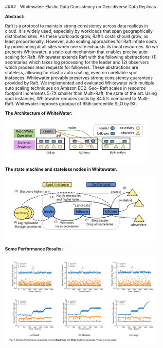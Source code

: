 ####　Whitewater: Elastic Data Consistency on Geo-diverse Data Replicas

 **Abstract:**

Raft is a protocol to maintain strong consistency across data replicas in cloud. It is widely used, especially by workloads that span geographically distributed sites. As these workloads grow, Raft’s costs should grow, as least proportionally. However, auto scaling approaches for Raft inflate costs by provisioning at all sites when one site exhausts its local resources. So we presents Whitewater, a scale-out mechanism that enables precise auto scaling for Raft. Whitewater extends Raft with the following abstractions: (1) secretaries which takes log processing for the leader and (2) observers which process read requests for followers. These abstractions are stateless, allowing for elastic auto scaling, even on unreliable spot instances. Whitewater provably preserves strong consistency guarantees provided by Raft. We implemented and evaluated Whitewater with multiple auto scaling techniques on Amazon EC2. Geo- Raft scales in resource footprint increments 5-7X smaller than Multi-Raft, the state of the art. Using spot instances, Whitewater reduces costs by 84.5% compared to Multi-Raft. Whitewater improves goodput of 95th-percentile SLO by 9X.



**The Architecture of WhiteWater:**

![1581583489932](img/1581583489932.png)

**The state machine and stateless nodes in Whitewater.**

![1581583506607](img/1581583506607.png)

**Some  Performance Results:**

![1581583133788](img/1581583133788.png)
